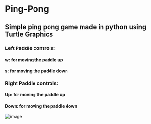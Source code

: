 # Ping-Pong

## Simple ping pong game made in python using Turtle Graphics

### Left Paddle controls:
#### w: for moving the paddle up
#### s: for moving the paddle down

### Right Paddle controls:
#### Up: for moving the paddle up
#### Down: for moving the paddle down

![image](https://user-images.githubusercontent.com/54039581/121730265-13ac3b80-cb0d-11eb-84ac-289d98f1c7ea.png)
